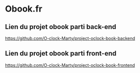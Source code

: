 # Obook.fr

## Lien du projet obook parti back-end
https://github.com/O-clock-Marty/project-oclock-book-backend

## Lien du projet obook parti front-end
https://github.com/O-clock-Marty/project-oclock-book-frontend
